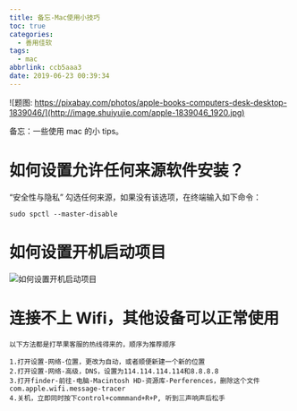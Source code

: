 ```yaml
---
title: 备忘-Mac使用小技巧
toc: true
categories:
  - 善用佳软
tags:
  - mac
abbrlink: ccb5aaa3
date: 2019-06-23 00:39:34
---
```


![题图: https://pixabay.com/photos/apple-books-computers-desk-desktop-1839046/](http://image.shuiyujie.com/apple-1839046_1920.jpg)

备忘：一些使用 mac 的小 tips。

<!-- more -->

# 如何设置允许任何来源软件安装？

“安全性与隐私” 勾选任何来源，如果没有该选项，在终端输入如下命令：

```shell
sudo spctl --master-disable
```

# 如何设置开机启动项目

![如何设置开机启动项目](http://image.shuiyujie.com/2019-09-23-00-40-46.png)

# 连接不上 Wifi，其他设备可以正常使用

```
以下方法都是打苹果客服的热线得来的，顺序为推荐顺序

1.打开设置-网络-位置，更改为自动，或者顺便新建一个新的位置
2.打开设置-网络-高级，DNS，设置为114.114.114.114和8.8.8.8
3.打开finder-前往-电脑-Macintosh HD-资源库-Perferences，删除这个文件com.apple.wifi.message-tracer
4.关机，立即同时按下control+commmand+R+P, 听到三声响声后松手
```

